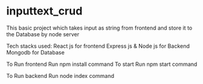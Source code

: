 # inputtext_crud
This basic project which takes input as string from frontend and store it to the Database by node server

Tech stacks used:
React js for frontend
Express js & Node js for Backend
Mongodb for Database

 
 To Run frontend
  Run npm install command
  To start Run npm start command

To Run backend
  Run node index command
  
   
